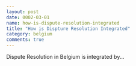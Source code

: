 ```yaml
---
layout: post
date: 0002-03-01
name: how-is-dispute-resolution-integrated
title: "How is Dispture Resolution Integrated"
category: belgium
comments: true
---
```


Dispute Resolution in Belgium is integrated by...
